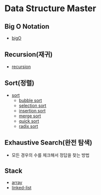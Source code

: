 # Data Structure Master

## Big O Notation
- [bigO](./big-o-notaion/big-o-notaion.md)

## Recursion(재귀)
- [recursion](/recursion/recursion.md)

## Sort(정렬)
- [sort](sort/sort.md)
  - [bubble sort](sort/bubble-sort/bubble-sort.md)
  - [selection sort](sort/selection-sort/selections-sort.md)
  - [insertion sort](sort/insertion-sort/insertion-sort.md)
  - [merge sort](sort/merge-sort/merge-sort.md)
  - [quick sort]()
  - [radix sort]()

## Exhaustive Search(완전 탐색)
- 모든 경우의 수를 체크해서 정답을 찾는 방법

## Stack
- [array](stack/array.js)
- [linked-list](stack/linked-list.js)
